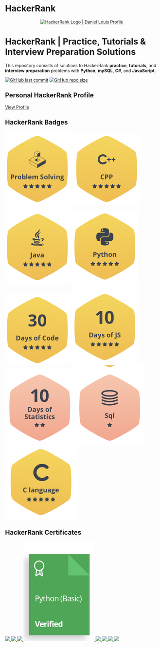 # HackerRank
<p align="center">
    <a href="https://www.hackerrank.com/llouis5314">
        <img alt="HackerRank Logo | Daniel Louis Profile" src="https://hrcdn.net/fcore/assets/brand/typemark_60x200-7435b42d20.svg" >
    </a>
</p>

# HackerRank | Practice, Tutorials & Interview Preparation Solutions

This repository consists of solutions to HackerRank **practice**, **tutorials**, and **interview preparation** problems with **Python**, **mySQL**, **C#**, and **JavaScript**.

[![GitHub last commit](https://img.shields.io/github/last-commit/DanieTlLouis/HackerRank)](https://github.com/DanieTlLouis/HackerRank/commits)
[![GitHub repo size](https://img.shields.io/github/repo-size/DanieTlLouis/HackerRank)](https://github.com/DanieTlLouis/HackerRank/archive/master.zip)

## Personal HackerRank Profile

[View Profile](https://www.hackerrank.com/llouis5314)

## HackerRank Badges

![Problem Solving](/Badges/problemSolving_5star.png)
![C++](Badges/cpp_5star.png)
![Java](Badges/java_5star.png)
![Python](/Badges/python_5star.png)
![30 Days of Code](/Badges/30DaysOfCode_5star.png)
![10 Days of JavaScript](/Badges/10DaysOfJS_5star.png)
![10 Days of Statistics](/Badges/10DaysOfStatistics_2star.png)
![SQL](/Badges/sql_1star.png)
![C](/Badges/c_5star.png)

## HackerRank Certificates

<a href=”Badges/Certificates/ProblemSolving_Basic.png”>
	<img src=”Badges/ProblemSolving_Basic_Certificate.png”>
</a>
<a href=”Badges/Certificates/ProblemSolving_Intermidiate.png”>
	<img src=”Badges/ProblemSolving_Intermediate_Certificate.png”>
</a>
<a href=”Badges/Certificates/Java.png”>
	<img src=”Badges/Java_Basic_Certificate.png”>
</a>
<a href="Badges/Certificates/Python.png">
    <img src="Badges/Python_Basic_Certificate.png" alt="Python (Basic) Certificate"/>
</a>
<a href=”Bradges/Certificates/JavaScript_Basic.png>
	<img src=”Badges/JavaScript_Basic_Certificate.png”
</a>
<a href=”Badges/Certificates/Javascript_Intermediate.png”>
	<img src=”Badges/Javascript_Intermediate_Certificate.png”>
</a>
<a href=”Badges/Certificates/C%23.png”>
	<img src=”Badges/C%23_Basic_Certificate.png”
</a>
<a href=”Badges/Certificates/SQL.png>
	<img src=”Badges/SQL_Basic_Certificate.png”
</a>




